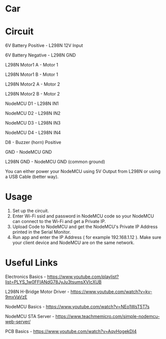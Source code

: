 # Car

# Circuit 

 6V Battery Positive - L298N 12V Input
 
 6V Battery Negative - L298N GND
 
 L298N Motor1 A - Motor 1
 
 L298N Motor1 B - Motor 1
 
 L298N Motor2 A - Motor 2
 
 L298N Motor2 B - Motor 2
 
 NodeMCU D1 - L298N IN1
 
 NodeMCU D2 - L298N IN2
 
 NodeMCU D3 - L298N IN3
 
 NodeMCU D4 - L298N IN4
 
 D8 - Buzzer (horn) Positive
 
 GND - NodeMCU GND
 
 L298N GND - NodeMCU GND (common ground)
 
 You can either power your NodeMCU using 5V Output from L298N or using a USB Cable (better way).

# Usage 

 1. Set up the circuit.
 2. Enter Wi-Fi ssid and password in NodeMCU code so your NodeMCU can connect to the Wi-Fi and get a Private IP.
 3. Upload Code to NodeMCU and get the NodeMCU's Private IP Address printed in the Serial Monitor.
 4. Run app and enter the IP Address ( for example 192.168.1.12 ).
 Make sure your client device and NodeMCU are on the same network. 
 
# Useful Links 

 Electronics Basics -
 https://www.youtube.com/playlist?list=PLYS_1w0FFIANdG78JyJu3tsumsXVIcXUB
 
 L298N H-Bridge Motor Driver -
 https://www.youtube.com/watch?v=kv-9mxVaVzE
 
 NodeMCU Basics -
 https://www.youtube.com/watch?v=NEo1WsT5T7s
 
 NodeMCU STA Server - 
 https://www.teachmemicro.com/simple-nodemcu-web-server/
 
 PCB Basics -
 https://www.youtube.com/watch?v=AqvHogekDI4

